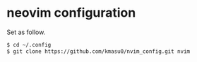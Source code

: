 # neovim configuration

Set as follow.

```bash
$ cd ~/.config
$ git clone https://github.com/kmasu0/nvim_config.git nvim
```

